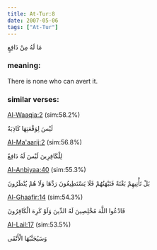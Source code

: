 ```yaml
---
title: At-Tur:8
date: 2007-05-06
tags: ["At-Tur"]
---
```

مَا لَهُ مِنْ دَافِعٍ
### meaning: 
There is none who can avert it.
### similar verses: 

[Al-Waaqia:2](/56/2) (sim:58.2%)

لَيْسَ لِوَقْعَتِهَا كَاذِبَةٌ

[Al-Ma'aarij:2](/70/2) (sim:56.8%)

لِلْكَافِرِينَ لَيْسَ لَهُ دَافِعٌ

[Al-Anbiyaa:40](/21/40) (sim:55.3%)

بَلْ تَأْتِيهِمْ بَغْتَةً فَتَبْهَتُهُمْ فَلَا يَسْتَطِيعُونَ رَدَّهَا وَلَا هُمْ يُنْظَرُونَ

[Al-Ghaafir:14](/40/14) (sim:54.3%)

فَادْعُوا اللَّهَ مُخْلِصِينَ لَهُ الدِّينَ وَلَوْ كَرِهَ الْكَافِرُونَ

[Al-Lail:17](/92/17) (sim:53.5%)

وَسَيُجَنَّبُهَا الْأَتْقَى

